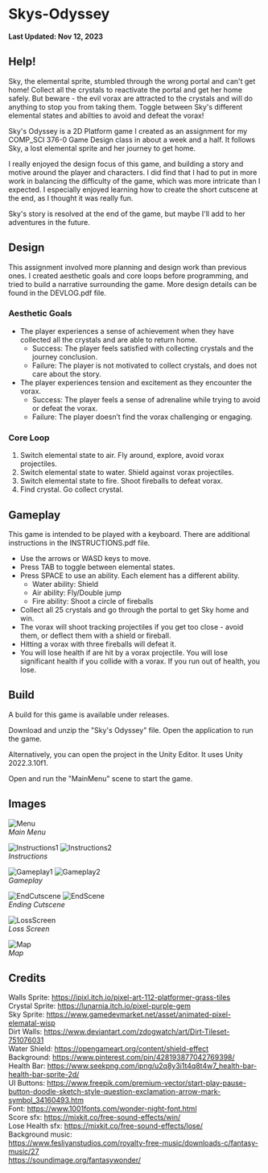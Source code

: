 # Skys-Odyssey
**Last Updated: Nov 12, 2023**
## Help!
Sky, the elemental sprite, stumbled through the wrong portal and can't get home! Collect all the crystals to reactivate the portal and get her home safely. But beware - the evil vorax are attracted to the crystals and will do anything to stop you from taking them. Toggle between Sky's different elemental states and abilties to avoid and defeat the vorax!

Sky's Odyssey is a 2D Platform game I created as an assignment for my COMP_SCI 376-0 Game Design class in about a week and a half. It follows Sky, a lost elemental sprite and her journey to get home.

I really enjoyed the design focus of this game, and building a story and motive around the player and characters. I did find that I had to put in more work in balancing the difficulty of the game, which was more intricate than I expected. I especially enjoyed learning how to create the short cutscene at the end, as I thought it was really fun.

Sky's story is resolved at the end of the game, but maybe I'll add to her adventures in the future.

## Design
This assignment involved more planning and design work than previous ones. I created aesthetic goals and core loops before programming, and tried to build a narrative surrounding the game. More design details can be found in the DEVLOG.pdf file.

### Aesthetic Goals
* The player experiences a sense of achievement when they have collected all the crystals and are able to return home.
    * Success: The player feels satisfied with collecting crystals and the journey conclusion.
    * Failure: The player is not motivated to collect crystals, and does not care about the story.
* The player experiences tension and excitement as they encounter the vorax.
    * Success: The player feels a sense of adrenaline while trying to avoid or defeat the vorax.
    * Failure: The player doesn’t find the vorax challenging or engaging.

### Core Loop
1. Switch elemental state to air. Fly around, explore, avoid vorax projectiles.
2. Switch elemental state to water. Shield against vorax projectiles.
3. Switch elemental state to fire. Shoot fireballs to defeat vorax.
4. Find crystal. Go collect crystal.

## Gameplay
This game is intended to be played with a keyboard. There are additional instructions in the INSTRUCTIONS.pdf file.
* Use the arrows or WASD keys to move.
* Press TAB to toggle between elemental states.
* Press SPACE to use an ability. Each element has a different ability.
    * Water ability: Shield
    * Air ability: Fly/Double jump
    * Fire ability: Shoot a circle of fireballs
* Collect all 25 crystals and go through the portal to get Sky home and win.
* The vorax will shoot tracking projectiles if you get too close - avoid them, or deflect them with a shield or fireball.
* Hitting a vorax with three fireballs will defeat it.
* You will lose health if are hit by a vorax projectile. You will lose significant health if you collide with a vorax. If you run out of health, you lose.

## Build
A build for this game is available under releases.

Download and unzip the "Sky's Odyssey" file. Open the application to run the game.

Alternatively, you can open the project in the Unity Editor. It uses Unity 2022.3.10f1.

Open and run the "MainMenu" scene to start the game.

## Images
![Menu](External/Menu.png)   
*Main Menu*

![Instructions1](External/Instructions1.png)
![Instructions2](External/Instructions2.png)   
*Instructions*

![Gameplay1](External/Gameplay1.png)
![Gameplay2](External/Gameplay2.png)   
*Gameplay*

![EndCutscene](External/EndCutscene.png)
![EndScene](External/EndScene.png)   
*Ending Cutscene*

![LossScreen](External/LossScreen.png)   
*Loss Screen*

![Map](External/Map.png)   
*Map*

## Credits
Walls Sprite: https://ipixl.itch.io/pixel-art-112-platformer-grass-tiles   
Crystal Sprite: https://lunarnia.itch.io/pixel-purple-gem   
Sky Sprite: https://www.gamedevmarket.net/asset/animated-pixel-elematal-wisp   
Dirt Walls: https://www.deviantart.com/zdogwatch/art/Dirt-Tileset-751076031   
Water Shield: https://opengameart.org/content/shield-effect   
Background: https://www.pinterest.com/pin/428193877042769398/   
Health Bar: https://www.seekpng.com/ipng/u2q8y3i1t4q8t4w7_health-bar-health-bar-sprite-2d/   
UI Buttons: https://www.freepik.com/premium-vector/start-play-pause-button-doodle-sketch-style-question-exclamation-arrow-mark-symbol_34160493.htm   
Font: https://www.1001fonts.com/wonder-night-font.html   
Score sfx: https://mixkit.co/free-sound-effects/win/   
Lose Health sfx: https://mixkit.co/free-sound-effects/lose/   
Background music:   
https://www.fesliyanstudios.com/royalty-free-music/downloads-c/fantasy-music/27   
https://soundimage.org/fantasywonder/